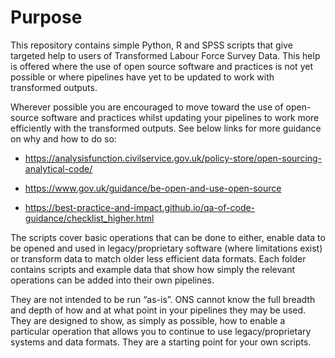 # Purpose 

This repository contains simple Python, R and SPSS scripts that give targeted help to users of Transformed Labour Force Survey Data. This help is offered where the use of open source software and practices is not yet possible or where pipelines have yet to be updated to work with transformed outputs.  

Wherever possible you are encouraged to move toward the use of open-source software and practices whilst updating your pipelines to work more efficiently with the transformed outputs. See below links for more guidance on why and how to do so: 

- <https://analysisfunction.civilservice.gov.uk/policy-store/open-sourcing-analytical-code/>

- <https://www.gov.uk/guidance/be-open-and-use-open-source> 

- <https://best-practice-and-impact.github.io/qa-of-code-guidance/checklist_higher.html> 

The scripts cover basic operations that can be done to either, enable data to be opened and used in legacy/proprietary software (where limitations exist) or transform data to match older less efficient data formats. Each folder contains scripts and example data that show how simply the relevant operations can be added into their own pipelines. 

They are not intended to be run “as-is”. ONS cannot know the full breadth and depth of how and at what point in your pipelines they may be used. They are designed to show, as simply as possible, how to enable a particular operation that allows you to continue to use legacy/proprietary systems and data formats. They are a starting point for your own scripts. 

